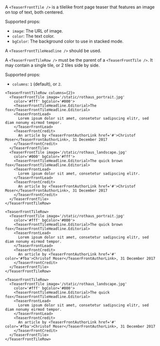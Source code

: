 A `<TeaserFrontTile />` is a tilelike front page teaser that features an image on top of text, both centered.

Supported props:
- `image`: The URL of image.
- `color`: The text color.
- `bgColor`: The background color to use in stacked mode.

A `<TeaserFrontTileHeadline />` should be used.

A `<TeaserFrontTileRow />` must be the parent of a `<TeaserFrontTile />`. It may contain a single tile, or 2 tiles side by side.

Supported props:
- `columns`: `1` (default), or `2`.


```react
<TeaserFrontTileRow columns={2}>
  <TeaserFrontTile image='/static/rothaus_portrait.jpg'
    color='#fff' bgColor='#000'>
    <TeaserFrontTileHeadline.Editorial>The fox</TeaserFrontTileHeadline.Editorial>
    <TeaserFrontLead>
      Lorem ipsum dolor sit amet, consetetur sadipscing elitr, sed diam nonumy eirmod tempor.
    </TeaserFrontLead>
    <TeaserFrontCredit>
      An article by <TeaserFrontAuthorLink href='#'>Christof Moser</TeaserFrontAuthorLink>, 31 December 2017
    </TeaserFrontCredit>
  </TeaserFrontTile>
  <TeaserFrontTile image='/static/rothaus_landscape.jpg'
    color='#000' bgColor='#fff'>
    <TeaserFrontTileHeadline.Editorial>The quick brown fox</TeaserFrontTileHeadline.Editorial>
    <TeaserFrontLead>
      Lorem ipsum dolor sit amet, consetetur sadipscing elitr.
    </TeaserFrontLead>
    <TeaserFrontCredit>
      An article by <TeaserFrontAuthorLink href='#'>Christof Moser</TeaserFrontAuthorLink>, 31 December 2017
    </TeaserFrontCredit>
  </TeaserFrontTile>
</TeaserFrontTileRow>
```

```react
<TeaserFrontTileRow>
  <TeaserFrontTile image='/static/rothaus_portrait.jpg'
    color='#fff' bgColor='#000'>
    <TeaserFrontTileHeadline.Editorial>The quick brown fox</TeaserFrontTileHeadline.Editorial>
    <TeaserFrontLead>
      Lorem ipsum dolor sit amet, consetetur sadipscing elitr, sed diam nonumy eirmod tempor.
    </TeaserFrontLead>
    <TeaserFrontCredit>
      An article by <TeaserFrontAuthorLink href='#' color='#fba'>Christof Moser</TeaserFrontAuthorLink>, 31 December 2017
    </TeaserFrontCredit>
  </TeaserFrontTile>
</TeaserFrontTileRow>
```

```react
<TeaserFrontTileRow>
  <TeaserFrontTile image='/static/rothaus_landscape.jpg'
    color='#fff' bgColor='#000'>
    <TeaserFrontTileHeadline.Editorial>The quick fox</TeaserFrontTileHeadline.Editorial>
    <TeaserFrontLead>
      Lorem ipsum dolor sit amet, consetetur sadipscing elitr, sed diam nonumy eirmod tempor.
    </TeaserFrontLead>
    <TeaserFrontCredit>
      An article by <TeaserFrontAuthorLink href='#' color='#fba'>Christof Moser</TeaserFrontAuthorLink>, 31 December 2017
    </TeaserFrontCredit>
  </TeaserFrontTile>
</TeaserFrontTileRow>
```

